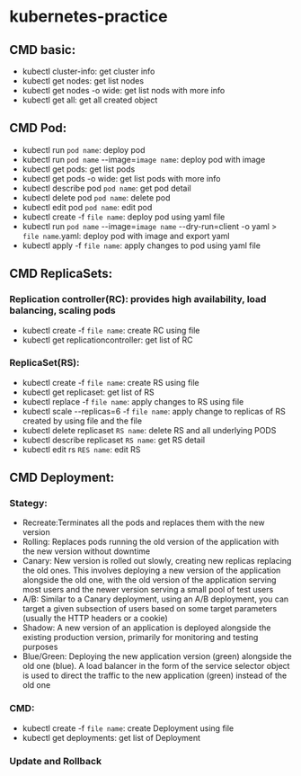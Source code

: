 # kubernetes-practice
## CMD basic:
- kubectl cluster-info: get cluster info
- kubectl get nodes: get list nodes
- kubectl get nodes -o wide: get list nods with more info
- kubectl get all: get all created object
  
## CMD Pod:
- kubectl run `pod name`: deploy pod
- kubectl run `pod name` --image=`image name`: deploy pod with image
- kubectl get pods: get list pods
- kubectl get pods -o wide: get list pods with more info
- kubectl describe pod `pod name`: get pod detail
- kubectl delete pod `pod name`: delete pod
- kubectl edit pod `pod name`: edit pod
- kubectl create -f `file name`: deploy pod using yaml file
- kubectl run `pod name` --image=`image name` --dry-run=client -o yaml > `file name`.yaml: deploy pod with image and export yaml
- kubectl apply -f `file name`: apply changes to pod using yaml file

## CMD ReplicaSets:
### Replication controller(RC): provides high availability, load balancing, scaling pods
- kubectl create -f `file name`: create RC using file
- kubectl get replicationcontroller: get list of RC
### ReplicaSet(RS):
- kubectl create -f `file name`: create RS using file
- kubectl get replicaset: get list of RS
- kubectl replace -f `file name`: apply changes to RS using file
- kubectl scale --replicas=6 -f `file name`: apply change to replicas of RS created by using file and the file
- kubectl delete replicaset `RS name`: delete RS and all underlying PODS
- kubectl describe replicaset `RS name`: get RS detail
- kubectl edit rs `RES name`: edit RS

## CMD Deployment:
### Stategy:
- Recreate:Terminates all the pods and replaces them with the new version
- Rolling: Replaces pods running the old version of the application with the new version without downtime
- Canary: New version is rolled out slowly, creating new replicas replacing the old ones. This involves deploying a new version of the application alongside the old one, with the old version of the application serving most users and the newer version serving a small pool of test users
- A/B: Similar to a Canary deployment, using an A/B deployment, you can target a given subsection of users based on some target parameters (usually the HTTP headers or a cookie)
- Shadow: A new version of an application is deployed alongside the existing production version, primarily for monitoring and testing purposes
- Blue/Green: Deploying the new application version (green) alongside the old one (blue). A load balancer in the form of the service selector object is used to direct the traffic to the new application (green) instead of the old one
### CMD:
- kubectl create -f `file name`: create Deployment using file
- kubectl get deployments: get list of Deployment
### Update and Rollback


